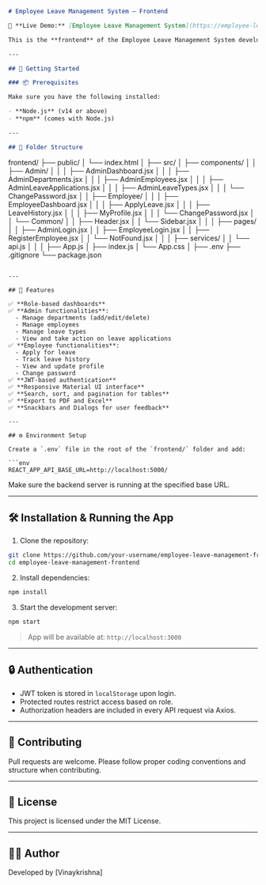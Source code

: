 
```markdown
# Employee Leave Management System – Frontend

🔗 **Live Demo:** [Employee Leave Management System](https://employee-leave-management-frontend.vercel.app/login)

This is the **frontend** of the Employee Leave Management System developed using **React.js**, **Material UI (MUI)**, and **Axios**. It allows administrators and employees to manage and monitor leave requests through a responsive and role-based dashboard.

---

## 🚀 Getting Started

### 📦 Prerequisites

Make sure you have the following installed:

- **Node.js** (v14 or above)
- **npm** (comes with Node.js)

---

## 📁 Folder Structure

```

frontend/
├── public/
│   └── index.html
│
├── src/
│   ├── components/
│   │   ├── Admin/
│   │   │   ├── AdminDashboard.jsx
│   │   │   ├── AdminDepartments.jsx
│   │   │   ├── AdminEmployees.jsx
│   │   │   ├── AdminLeaveApplications.jsx
│   │   │   ├── AdminLeaveTypes.jsx
│   │   │   └── ChangePassword.jsx
│   │   ├── Employee/
│   │   │   ├── EmployeeDashboard.jsx
│   │   │   ├── ApplyLeave.jsx
│   │   │   ├── LeaveHistory.jsx
│   │   │   ├── MyProfile.jsx
│   │   │   └── ChangePassword.jsx
│   │   └── Common/
│   │       ├── Header.jsx
│   │       └── Sidebar.jsx
│   │
│   ├── pages/
│   │   ├── AdminLogin.jsx
│   │   ├── EmployeeLogin.jsx
│   │   ├── RegisterEmployee.jsx
│   │   └── NotFound.jsx
│   │
│   ├── services/
│   │   └── api.js
│   │
│   ├── App.js
│   ├── index.js
│   └── App.css
│
├── .env
├── .gitignore
└── package.json

````

---

## 🧠 Features

✅ **Role-based dashboards**  
✅ **Admin functionalities**:
  - Manage departments (add/edit/delete)
  - Manage employees
  - Manage leave types
  - View and take action on leave applications  
✅ **Employee functionalities**:
  - Apply for leave
  - Track leave history
  - View and update profile
  - Change password  
✅ **JWT-based authentication**  
✅ **Responsive Material UI interface**  
✅ **Search, sort, and pagination for tables**  
✅ **Export to PDF and Excel**  
✅ **Snackbars and Dialogs for user feedback**

---

## ⚙️ Environment Setup

Create a `.env` file in the root of the `frontend/` folder and add:

```env
REACT_APP_API_BASE_URL=http://localhost:5000/
````

Make sure the backend server is running at the specified base URL.

---

## 🛠️ Installation & Running the App

1. Clone the repository:

```bash
git clone https://github.com/your-username/employee-leave-management-frontend.git
cd employee-leave-management-frontend
```

2. Install dependencies:

```bash
npm install
```

3. Start the development server:

```bash
npm start
```

> App will be available at: `http://localhost:3000`

---

## 🔒 Authentication

* JWT token is stored in `localStorage` upon login.
* Protected routes restrict access based on role.
* Authorization headers are included in every API request via Axios.

---

## 🤝 Contributing

Pull requests are welcome. Please follow proper coding conventions and structure when contributing.

---

## 📘 License

This project is licensed under the MIT License.

---

## 👨‍💻 Author

Developed by \[Vinaykrishna]

```
